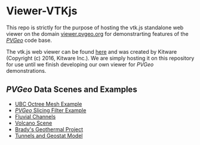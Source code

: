 # Viewer-VTKjs
This repo is strictly for the purpose of hosting the vtk.js standalone web viewer on the domain [viewer.pvgeo.org](http://viewer.pvgeo.org) for demonstrarting features of the [*PVGeo*](https://github.com/OpenGeoVis/PVGeo) code base.

The vtk.js web viewer can be found [here](https://kitware.github.io/vtk-js/examples/StandaloneSceneLoader.html) and was created by Kitware (Copyright (c) 2016, Kitware Inc.). We are simply hosting it on this repository for use until we finish developing our own viewer for *PVGeo* demonstrations.


## *PVGeo* Data Scenes and Examples

- [UBC Octree Mesh Example](http://octree.pvgeo.org)
- [*PVGeo* Slicing Filter Example](http://viewer.pvgeo.org/?fileURL=https://dl.dropbox.com/s/c32rkvo05b4a8wl/Slice-Model-Along-PolyLine.vtkjs?dl=0)
- [Fluvial Channels](http://viewer.pvgeo.org/?fileURL=https://dl.dropbox.com/s/qnahdwedjwndo7t/fluvsim_channels.vtkjs?dl=0)
- [Volcano Scene](http://volcano.viewer.pvgeo.org)
- [Brady's Geothermal Project](http://bradys.pvgeo.org)
- [Tunnels and Geostat Model](http://tunnels.viewer.pvgeo.org)


